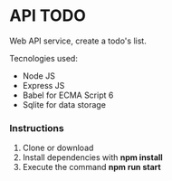 # API TODO

Web API service, create a todo's list.

Tecnologies used:
* Node JS
* Express JS
* Babel for ECMA Script 6
* Sqlite for data storage

### Instructions
1. Clone or download
2. Install dependencies with **npm install**
3. Execute the command **npm run start**